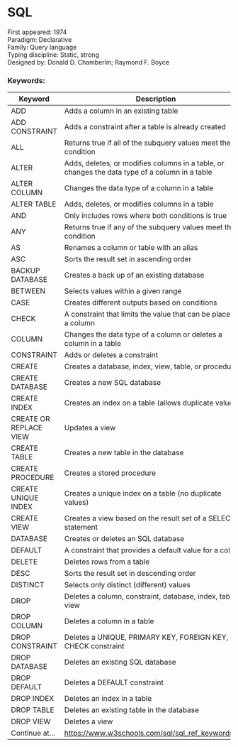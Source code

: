 
# SQL

First appeared: 1974  
Paradigm: Declarative  
Family: Query language  
Typing discipline: Static, strong  
Designed by: Donald D. Chamberlin; Raymond F. Boyce 

### Keywords:
Keyword	| Description
--------|---------------
ADD	| Adds a column in an existing table
ADD CONSTRAINT | Adds a constraint after a table is already created
ALL	| Returns true if all of the subquery values meet the condition
ALTER	| Adds, deletes, or modifies columns in a table, or changes the data type of a column in a table
ALTER COLUMN | Changes the data type of a column in a table
ALTER TABLE	| Adds, deletes, or modifies columns in a table
AND	| Only includes rows where both conditions is true
ANY	| Returns true if any of the subquery values meet the condition
AS	| Renames a column or table with an alias
ASC	| Sorts the result set in ascending order
BACKUP DATABASE	| Creates a back up of an existing database
BETWEEN	| Selects values within a given range
CASE	| Creates different outputs based on conditions
CHECK	| A constraint that limits the value that can be placed in a column
COLUMN	| Changes the data type of a column or deletes a column in a table
CONSTRAINT	| Adds or deletes a constraint
CREATE	| Creates a database, index, view, table, or procedure
CREATE DATABASE	| Creates a new SQL database
CREATE INDEX	| Creates an index on a table (allows duplicate values)
CREATE OR REPLACE VIEW	| Updates a view
CREATE TABLE |	Creates a new table in the database
CREATE PROCEDURE |	Creates a stored procedure
CREATE UNIQUE INDEX	| Creates a unique index on a table (no duplicate values)
CREATE VIEW	| Creates a view based on the result set of a SELECT statement
DATABASE	| Creates or deletes an SQL database
DEFAULT	| A constraint that provides a default value for a column
DELETE	| Deletes rows from a table
DESC	| Sorts the result set in descending order
DISTINCT	| Selects only distinct (different) values
DROP	| Deletes a column, constraint, database, index, table, or view
DROP COLUMN	| Deletes a column in a table
DROP CONSTRAINT	| Deletes a UNIQUE, PRIMARY KEY, FOREIGN KEY, or CHECK constraint
DROP DATABASE	| Deletes an existing SQL database
DROP DEFAULT	| Deletes a DEFAULT constraint
DROP INDEX	| Deletes an index in a table
DROP TABLE	| Deletes an existing table in the database
DROP VIEW	| Deletes a view
Continue at... | https://www.w3schools.com/sql/sql_ref_keywords.asp
